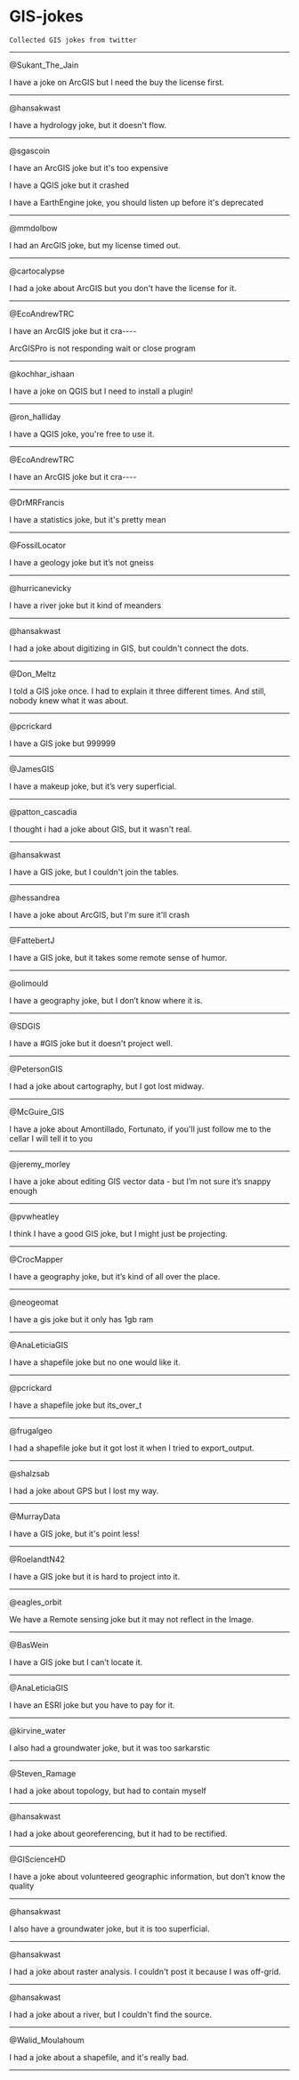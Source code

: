 # GIS-jokes

`Collected GIS jokes from twitter`

---
@Sukant_The_Jain

I have a joke on ArcGIS but I need the buy the license first.

---

@hansakwast

I have a hydrology joke, but it doesn't flow.

---

@sgascoin

I have an ArcGIS joke but it's too expensive

I have a QGIS joke but it crashed 

I have a EarthEngine joke, you should listen up before it's deprecated

---

@mmdolbow

I had an ArcGIS joke, but my license timed out.

---

@cartocalypse

I had a joke about ArcGIS but you don't have the license for it.

---

@EcoAndrewTRC

I have an ArcGIS joke but it cra----

ArcGISPro is not responding wait or close program

---

@kochhar_ishaan

I have a joke on QGIS but I need to install a plugin!

---

@ron_halliday

I have a QGIS joke, you're free to use it.

---

@EcoAndrewTRC

I have an ArcGIS joke but it cra----

---

@DrMRFrancis

I have a statistics joke, but it's pretty mean

---

@FossilLocator

I have a geology joke but it’s not gneiss

---

@hurricanevicky

I have a river joke but it kind of meanders

---

@hansakwast

I had a joke about digitizing in GIS, but couldn't connect the dots.

---

@Don_Meltz

I told a GIS joke once. I had to explain it three different times. And still, nobody knew what it was about.

---

@pcrickard

I have a GIS joke but 999999

---

@JamesGIS

I have a makeup joke, but it’s very superficial.

---

@patton_cascadia

I thought i had a joke about GIS, but it wasn't real.

---

@hansakwast

I have a GIS joke, but I couldn't join the tables.

---

@hessandrea

I have a joke about ArcGIS, but I'm sure it'll crash

---

@FattebertJ

I have a GIS joke, but it takes some remote sense of humor.

---

@olimould

I have a geography joke, but I don’t know where it is.

---

@SDGIS

I have a #GIS joke but it doesn't project well.

---

@PetersonGIS

I had a joke about cartography, but I got lost midway.

---

@McGuire_GIS

I have a joke about Amontillado, Fortunato, if you'll just follow me to the cellar I will tell it to you

---

@jeremy_morley

I have a joke about editing GIS vector data - but I’m not sure it’s snappy enough

---

@pvwheatley

I think I have a good GIS joke, but I might just be projecting.

---

@CrocMapper

I have a geography joke, but it’s kind of all over the place.

---

@neogeomat

I have a gis joke but it only has 1gb ram

---

@AnaLeticiaGIS

I have a shapefile joke but no one would like it.

---

@pcrickard

I have a shapefile joke but its_over_t

---

@frugalgeo

I had a shapefile joke but it got lost it when I tried to export_output.

---

@shalzsab

I had a joke about GPS but I lost my way.

---

@MurrayData

I have a GIS joke, but it's point less!

---

@RoelandtN42

I have a GIS joke but it is hard to project into it.

---

@eagles_orbit

We have a Remote sensing joke but it may not reflect in the Image.

---

@BasWein

I have a GIS joke but I can’t locate it.

---

@AnaLeticiaGIS

I have an ESRI joke but you have to pay for it.

---

@kirvine_water

I also had a groundwater joke, but it was too sarkarstic

---

@Steven_Ramage

I had a joke about topology, but had to contain myself

---

@hansakwast

I had a joke about georeferencing, but it had to be rectified.

---

@GIScienceHD

I have a joke about volunteered geographic information, but don’t know the quality

---

@hansakwast

I also have a groundwater joke, but it is too superficial.

---

@hansakwast

I had a joke about raster analysis. I couldn't post it because I was off-grid.

---

@hansakwast

I had a joke about a river, but I couldn't find the source.

---

@Walid_Moulahoum

I had a joke about a shapefile, and it's really bad.

---


